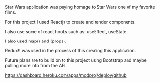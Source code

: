 Star Wars application was paying homage to Star Wars one of my favorite films. 

For this project I used Reactjs to create and render components. 

I also use some of react hooks such as: useEffect, useState.

I also used map() and (props).  

Redux!! was used in the process of this creating this application.  

Future plans are to build on to this project using Bootstrap and maybe pulling more info from the API. 


https://dashboard.heroku.com/apps/modproj/deploy/github

